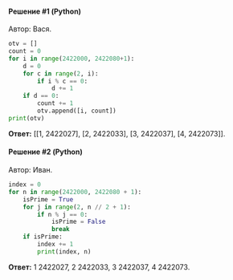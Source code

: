 #### Решение #1 (Python)
Автор: Вася.

```python
otv = []
count = 0
for i in range(2422000, 2422080+1):
    d = 0
    for c in range(2, i):
        if i % c == 0:
            d += 1
    if d == 0:
        count += 1
        otv.append([i, count])
print(otv)
```

**Ответ:** [[1, 2422027], [2, 2422033], [3, 2422037], [4, 2422073]].


#### Решение #2 (Python)
Автор: Иван.

```python
index = 0
for n in range(2422000, 2422080 + 1):
	isPrime = True
	for j in range(2, n // 2 + 1):
		if n % j == 0:
			isPrime = False
			break
	if isPrime:
		index += 1
		print(index, n)
```

**Ответ:** 1 2422027, 2 2422033, 3 2422037, 4 2422073.
